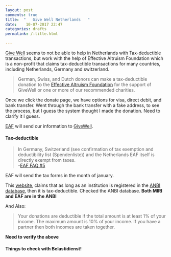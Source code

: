 ```yaml
---
layout: post
comments: true
title:  "   Give Well Netherlands   "
date:    10-07-2017	22:47
categories: drafts
permalink: /:title.html

---
```


[Give Well][give_well] seems to not be able to help in Netherlands with Tax-deductible transactions, but work with the help of Effective Altruism Foundation which is a non-profit that claims tax-deductible transactions for many countries, including Netherlands, Germany and switzerland.

>German, Swiss, and Dutch donors can make a tax-deductible donation to the [Effective Altruism Foundation][EAF] for the support of GiveWell or one or more of our recommended charities.

Once we click the donate page, we have options for visa, direct debit, and bank transfer. Went through the bank transfer with a fake address, to see the process, but I guess the system thought I made the donation. Need to clarify it I guess.

[EAF][EAF] will send our information to [GiveWell][give_well].

#### Tax-deductible

>In Germany, Switzerland (see confirmation of tax exemption and deductibility list (Spendenliste)) and the Netherlands EAF itself is directly exempt from taxes.  
-[EAF FAQ #5][EAF_faq_5]

EAF will send the tax forms in the month of january.

This [website][tax_expats], claims that as long as an institution is registered in the [ANBI database][ANBI_data], then it is tax-deductible. Checked the ANBI database. **Both MIRI and EAF are in the ANBI** 

And Also:

>Your donations are deductible if the total amount is at least 1% of your income. The maximum amount is 10% of your income. If you have a partner then both incomes are taken together. 


**Need to verify the above**


#### Things to check with Belastidienst!


[ANBI_data]:https://www.belastingdienst.nl/rekenhulpen/anbi_zoeken/
[EAF_faq_5]:https://ea-foundation.org/donate/faq/#5
[tax_expats]:https://www.expatax.nl/taxtips
[EAF]:https://ea-foundation.org/givewell/
[give_well]:https://secure.givewell.org/
[dutch_tax_ded]:https://www.belastingdienst.nl/rekenhulpen/anbi_zoeken/
